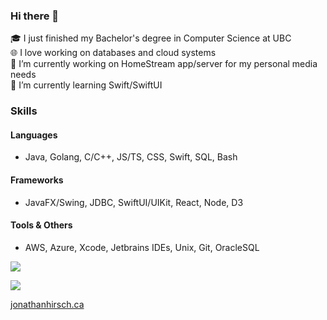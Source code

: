 ### Hi there 👋

<!--
**flynn-buc/flynn-buc** is a ✨ _special_ ✨ repository because its `README.md` (this file) appears on your GitHub profile.

Here are some ideas to get you started:


-->
🎓 I just finished my Bachelor's degree in Computer Science at UBC<br/>
🌐 I love working on databases and cloud systems<br/>
🔭 I’m currently working on HomeStream app/server for my personal media needs<br/>
🌱 I’m currently learning Swift/SwiftUI<br/>

### Skills

#### Languages
- Java, Golang, C/C++, JS/TS, CSS, Swift, SQL, Bash

#### Frameworks
- JavaFX/Swing, JDBC, SwiftUI/UIKit, React, Node, D3
#### Tools & Others
- AWS, Azure, Xcode, Jetbrains IDEs, Unix, Git, OracleSQL

<!-- ![](https://komarev.com/ghpvc/?username=jmhirsch&color=blueviolet&style=flat&label=CT) -->
<a href="https://github.com/jmhirsch/">
  <img align="center" src="https://github-readme-stats.vercel.app/api/top-langs/?username=jmhirsch&layout=compact&hide=html&langs_count=6" />
</a>

![](https://hit.yhype.me/github/profile?user_id=54959558)

[jonathanhirsch.ca](jonathanhirsch.ca)

